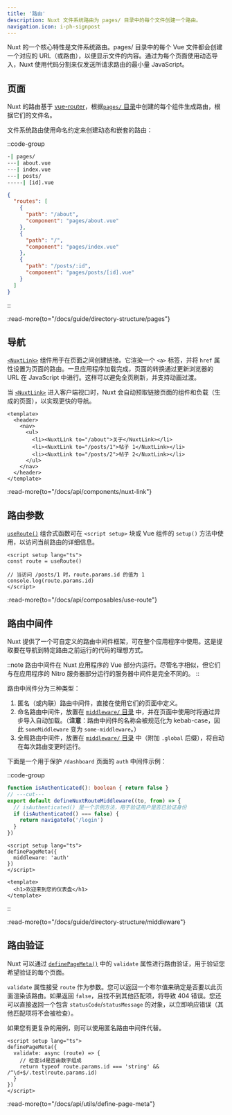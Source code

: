 ```yaml
---
title: '路由'
description: Nuxt 文件系统路由为 pages/ 目录中的每个文件创建一个路由。
navigation.icon: i-ph-signpost
---
```


Nuxt 的一个核心特性是文件系统路由。pages/ 目录中的每个 Vue 文件都会创建一个对应的 URL（或路由），以便显示文件的内容。通过为每个页面使用动态导入，Nuxt 使用代码分割来仅发送所请求路由的最小量 JavaScript。

## 页面

Nuxt 的路由基于 [vue-router](https://router.vuejs.org)，根据[`pages/` 目录](/docs/guide/directory-structure/pages)中创建的每个组件生成路由，根据它们的文件名。

文件系统路由使用命名约定来创建动态和嵌套的路由：

::code-group

```bash [目录结构]
-| pages/
---| about.vue
---| index.vue
---| posts/
-----| [id].vue
```

```json [生成的路由文件]
{
  "routes": [
    {
      "path": "/about",
      "component": "pages/about.vue"
    },
    {
      "path": "/",
      "component": "pages/index.vue"
    },
    {
      "path": "/posts/:id",
      "component": "pages/posts/[id].vue"
    }
  ]
}
```

::

:read-more{to="/docs/guide/directory-structure/pages"}

## 导航

[`<NuxtLink>`](/docs/api/components/nuxt-link) 组件用于在页面之间创建链接。它渲染一个 `<a>` 标签，并将 `href` 属性设置为页面的路由。一旦应用程序加载完成，页面的转换通过更新浏览器的 URL 在 JavaScript 中进行。这样可以避免全页刷新，并支持动画过渡。

当 [`<NuxtLink>`](/docs/api/components/nuxt-link) 进入客户端视口时，Nuxt 会自动预取链接页面的组件和负载（生成的页面），以实现更快的导航。

```vue [pages/app.vue]
<template>
  <header>
    <nav>
      <ul>
        <li><NuxtLink to="/about">关于</NuxtLink></li>
        <li><NuxtLink to="/posts/1">帖子 1</NuxtLink></li>
        <li><NuxtLink to="/posts/2">帖子 2</NuxtLink></li>
      </ul>
    </nav>
  </header>
</template>
```

:read-more{to="/docs/api/components/nuxt-link"}

## 路由参数

[`useRoute()`](/docs/api/composables/use-route) 组合式函数可在 `<script setup>` 块或 Vue 组件的 `setup()` 方法中使用，以访问当前路由的详细信息。

```vue twoslash [pages/posts/[id\\].vue]
<script setup lang="ts">
const route = useRoute()

// 当访问 /posts/1 时，route.params.id 的值为 1
console.log(route.params.id)
</script>
```

:read-more{to="/docs/api/composables/use-route"}

## 路由中间件

Nuxt 提供了一个可自定义的路由中间件框架，可在整个应用程序中使用。这是提取要在导航到特定路由之前运行的代码的理想方式。

::note
路由中间件在 Nuxt 应用程序的 Vue 部分内运行。尽管名字相似，但它们与在应用程序的 Nitro 服务器部分运行的服务器中间件是完全不同的。
::

路由中间件分为三种类型：

1. 匿名（或内联）路由中间件，直接在使用它们的页面中定义。
2. 命名路由中间件，放置在 [`middleware/` 目录](/docs/guide/directory-structure/middleware) 中，并在页面中使用时将通过异步导入自动加载。（**注意**：路由中间件的名称会被规范化为 kebab-case，因此 `someMiddleware` 变为 `some-middleware`。）
3. 全局路由中间件，放置在 [`middleware/` 目录](/docs/guide/directory-structure/middleware) 中（附加 `.global` 后缀），将自动在每次路由变更时运行。

下面是一个用于保护 `/dashboard` 页面的 `auth` 中间件示例：

::code-group

```ts twoslash [middleware/auth.ts]
function isAuthenticated(): boolean { return false }
// ---cut---
export default defineNuxtRouteMiddleware((to, from) => {
  // isAuthenticated() 是一个示例方法，用于验证用户是否已验证身份
  if (isAuthenticated() === false) {
    return navigateTo('/login')
  }
})
```

```vue twoslash [pages/dashboard.vue]
<script setup lang="ts">
definePageMeta({
  middleware: 'auth'
})
</script>

<template>
  <h1>欢迎来到您的仪表盘</h1>
</template>
```

::

:read-more{to="/docs/guide/directory-structure/middleware"}

## 路由验证

Nuxt 可以通过 [`definePageMeta()`](/docs/api/utils/define-page-meta) 中的 `validate` 属性进行路由验证，用于验证您希望验证的每个页面。

`validate` 属性接受 `route` 作为参数。您可以返回一个布尔值来确定是否要以此页面渲染该路由。如果返回 `false`，且找不到其他匹配项，将导致 404 错误。您还可以直接返回一个包含 `statusCode`/`statusMessage` 的对象，以立即响应错误（其他匹配项将不会被检查）。

如果您有更复杂的用例，则可以使用匿名路由中间件代替。

```vue twoslash [pages/posts/[id\\].vue]
<script setup lang="ts">
definePageMeta({
  validate: async (route) => {
    // 检查id是否由数字组成
    return typeof route.params.id === 'string' && /^\d+$/.test(route.params.id)
  }
})
</script>
```

:read-more{to="/docs/api/utils/define-page-meta"}